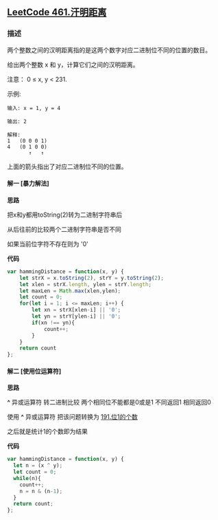 ## [LeetCode 461.汗明距离](https://leetcode-cn.com/problems/hamming-distance)
### 描述

两个整数之间的汉明距离指的是这两个数字对应二进制位不同的位置的数目。

给出两个整数 x 和 y，计算它们之间的汉明距离。

注意：
0 ≤ x, y < 231.

示例:
```
输入: x = 1, y = 4

输出: 2

解释:
1   (0 0 0 1)
4   (0 1 0 0)
       ↑   ↑
```
上面的箭头指出了对应二进制位不同的位置。

#### 解一 [暴力解法]
**思路**

把x和y都用toString(2)转为二进制字符串后 

从后往前的比较两个二进制字符串是否不同 

如果当前位字符不存在则为 '0'

**代码**
```Javascript 
var hammingDistance = function(x, y) {
    let strX = x.toString(2), strY = y.toString(2);
    let xlen = strX.length, ylen = strY.length;
    let maxLen = Math.max(xlen,ylen);
    let count = 0;    
    for(let i = 1; i <= maxLen; i++) {
        let xn = strX[xlen-i] || '0';
        let yn = strY[ylen-i] || '0';
        if(xn !== yn){
            count++;
        }
    }
    return count
};

```
#### 解二 [使用位运算符]
**思路**

**^** 异或运算符 转二进制比较 两个相同位不能都是0或是1  不同返回1 相同返回0

使用 **^** 异或运算符 把该问题转换为 [191.位1的个数](https://github.com/wisenchen/working/blob/master/practice/leetcode/md/191.%E4%BD%8D1%E7%9A%84%E4%B8%AA%E6%95%B0.md)

之后就是统计1的个数即为结果

**代码**
```Javascript 
var hammingDistance = function(x, y) {
  let n = (x ^ y);
  let count = 0;
  while(n){
    count++;
    n = n & (n-1);
  }
  return count;
};
```
